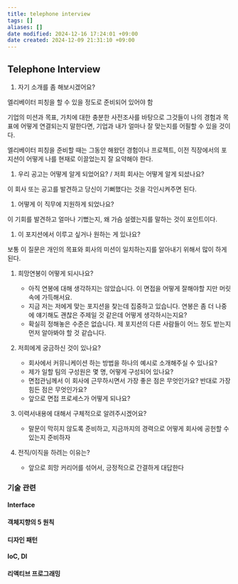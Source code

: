 ```yaml
---
title: telephone interview
tags: []
aliases: []
date modified: 2024-12-16 17:24:01 +09:00
date created: 2024-12-09 21:31:10 +09:00
---
```


## Telephone Interview

1. 자기 소개를 좀 해보시겠어요?

엘리베이터 피칭을 할 수 있을 정도로 준비되어 있어야 함

기업의 미션과 목표, 가치에 대한 충분한 사전조사를 바탕으로 그것들이 나의 경험과 목표에 어떻게 연결되는지 말한다면, 기업과 내가 얼마나 잘 맞는지를 어필할 수 있을 것이다.

엘리베이터 피칭을 준비할 때는 그동안 해왔던 경험이나 프로젝트, 이전 직장에서의 포지션이 어떻게 나를 현재로 이끌었는지 잘 요약해야 한다.

1. 우리 공고는 어떻게 알게 되었어요? / 저희 회사는 어떻게 알게 되셨나요?

이 회사 또는 공고를 발견하고 당신이 기뻐했다는 것을 각인시켜주면 된다.

1. 어떻게 이 직무에 지원하게 되었나요?

이 기회를 발견하고 얼마나 기뻤는지, 왜 가슴 설렜는지를 말하는 것이 포인트이다.

1. 이 포지션에서 이루고 싶거나 원하는 게 있나요?

보통 이 질문은 개인의 목표와 회사의 미션이 일치하는지를 알아내기 위해서 많이 하게 된다.

1. 희망연봉이 어떻게 되시나요?
	- 아직 연봉에 대해 생각하지는 않았습니다. 이 면접을 어떻게 잘해야할 지만 머릿속에 가득해서요.
	- 지금 저는 저에게 맞는 포지션을 찾는데 집중하고 있습니다. 연봉은 좀 더 나중에 얘기해도 괜찮은 주제일 것 같은데 어떻게 생각하시는지요?
	- 확실히 정해놓은 수준은 없습니다. 제 포지션의 다른 사람들이 어느 정도 받는지 먼저 알아봐야 할 것 같습니다.

2. 저희에게 궁금하신 것이 있나요?
	- 회사에서 커뮤니케이션 하는 방법을 하나의 예시로 소개해주실 수 있나요?
	- 제가 일할 팀의 구성원은 몇 명, 어떻게 구성되어 있나요?
	- 면접관님께서 이 회사에 근무하시면서 가장 좋은 점은 무엇인가요? 반대로 가장 힘든 점은 무엇인가요?
	 - 앞으로 면접 프로세스가 어떻게 되나요?

3. 이력서내용에 대해서 구체적으로 알려주시겠어요?
	- 말문이 막히지 않도록 준비하고, 지금까지의 경력으로 어떻게 회사에 공헌할 수 있는지 준비하자

 4. 전직/이직을 하려는 이유는?
	 - 앞으로 희망 커리어를 섞어서, 긍정적으로 간결하게 대답한다

### 기술 관련

#### Interface

#### 객체지향의 5 원칙

#### 디자인 패턴

#### IoC, DI

#### 리액티브 프로그래밍
